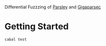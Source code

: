 Differential Fuzzzing of [Parsley](https://github.com/j-mie6/parsley) and [Gigaparsec](https://github.com/j-mie6/gigaparsec)

# Getting Started

```
cabal test
